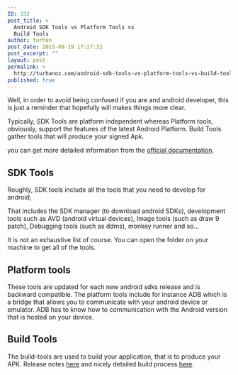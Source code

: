```yaml
---
ID: 332
post_title: >
  Android SDK Tools vs Platform Tools vs
  Build Tools
author: turhan
post_date: 2015-09-19 17:27:32
post_excerpt: ""
layout: post
permalink: >
  http://turhanoz.com/android-sdk-tools-vs-platform-tools-vs-build-tools/
published: true
---
```

<p class="p1"><span class="s1">Well, in order to avoid being confused if you are and android developer, this is just a reminder that hopefully will makes things more clear. </span></p>
<p class="p1"><span class="s1">Typically, SDK Tools are platform independent whereas Platform tools, obviously, support the features of the latest Android Platform. Build Tools gather tools that will produce your signed Apk.</span></p>
<p class="p3"><span class="s2">you can get more detailed information from the <a href="https://developer.android.com/tools/help/index.html">official documentation</a>. </span></p>

<h2 class="p1"><span class="s1">SDK Tools</span></h2>
<p class="p1"><span class="s1">Roughly, SDK tools include all the tools that you need to develop for android; </span></p>
<p class="p1"><span class="s1">That includes the SDK manager (to download android SDKs), development tools such as AVD (android virtual devices), Image tools (such as draw 9 patch), Debugging tools (such as ddms), monkey runner and so…</span></p>
<p class="p1"><span class="s1">It is not an exhaustive list of course. You can open the folder on your machine to get all of the tools.</span></p>

<h2 class="p1"><span class="s1">Platform tools</span></h2>
<p class="p1"><span class="s1">These tools are updated for each new android sdks release and is backward compatible. The platform tools include for instance ADB which is a bridge that allows you to communicate with your android device or emulator. ADB has to know how to communication with the Android version that is hosted on your device.</span></p>

<h2 class="p1"><span class="s1">Build Tools</span></h2>
<p class="p1"><span class="s1">The build-tools are used to build your application, that is to produce your APK.
</span><span class="s2">Release notes <a href="https://developer.android.com/tools/revisions/build-tools.html">here</a> and nicely detailed build process <a href="https://developer.android.com/sdk/installing/studio-build.html#detailed-build">here</a>.</span></p>